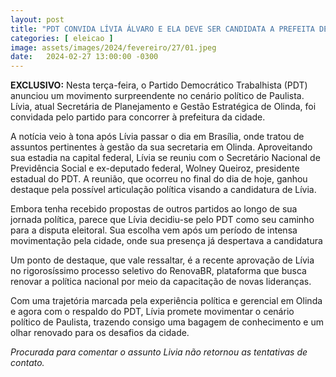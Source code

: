 ```yaml
---
layout: post
title: "PDT CONVIDA LÍVIA ÁLVARO E ELA DEVE SER CANDIDATA A PREFEITA DE PAULISTA PELO PARTIDO."
categories: [ eleicao ]
image: assets/images/2024/fevereiro/27/01.jpeg
date:   2024-02-27 13:00:00 -0300
---
```

**EXCLUSIVO:** Nesta terça-feira, o Partido Democrático Trabalhista (PDT) anunciou um movimento surpreendente no cenário político de Paulista. Lívia, atual Secretária de Planejamento e Gestão Estratégica de Olinda, foi convidada pelo partido para concorrer à prefeitura da cidade.

A notícia veio à tona após Lívia passar o dia em Brasília, onde tratou de assuntos pertinentes à gestão da sua secretaria em Olinda. Aproveitando sua estadia na capital federal, Lívia se reuniu com o Secretário Nacional de Previdência Social e ex-deputado federal, Wolney Queiroz, presidente estadual do PDT. A reunião, que ocorreu no final do dia de hoje, ganhou destaque pela possível articulação política visando a candidatura de Lívia.

Embora tenha recebido propostas de outros partidos ao longo de sua jornada política, parece que Lívia decidiu-se pelo PDT como seu caminho para a disputa eleitoral. Sua escolha vem após um período de intensa movimentação pela cidade, onde sua presença já despertava a candidatura

Um ponto de destaque, que vale ressaltar, é a recente aprovação de Lívia no rigorosíssimo processo seletivo do RenovaBR, plataforma que busca renovar a política nacional por meio da capacitação de novas lideranças.

Com uma trajetória marcada pela experiência política e gerencial em Olinda e agora com o respaldo do PDT, Lívia promete movimentar o cenário político de Paulista, trazendo consigo uma bagagem de conhecimento e um olhar renovado para os desafios da cidade.

*Procurada para comentar o assunto Livia não retornou as tentativas de contato.*